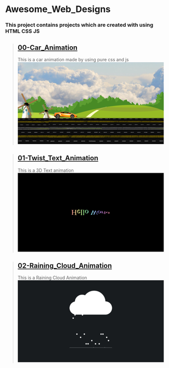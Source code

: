 # Awesome_Web_Designs

### This project contains projects which are created with using HTML CSS JS

> ## [00-Car_Animation](/00-Car_Animation/index.html)
>
> This is a car animation made by using pure css and js
> ![Car_Animation](./github/00_Screenshot.png)

> ## [01-Twist_Text_Animation](/01-Twist_Text_Animation/index.html)
>
> This is a 3D Text animation
> ![Twist_Text_Animation](./github/01_Screenshot.png)

> ## [02-Raining_Cloud_Animation](/02-Raining_Cloud_Animation/index.html)
>
> This is a Raining Cloud Animation
> ![Raining_Cloud_Animation](./github/02_Screenshot.png)
